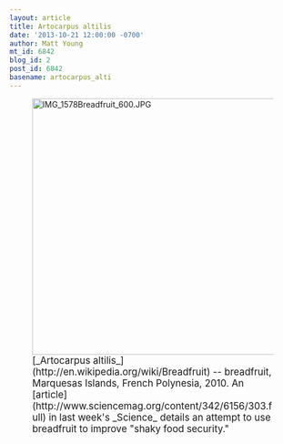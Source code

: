 ```yaml
---
layout: article
title: Artocarpus altilis
date: '2013-10-21 12:00:00 -0700'
author: Matt Young
mt_id: 6842
blog_id: 2
post_id: 6842
basename: artocarpus_alti
---
```

<figure>
<img src="/PT/uploads/2013/IMG_1578Breadfruit_600.JPG" alt="IMG_1578Breadfruit_600.JPG" width="600" height="450" />
<figcaption markdown="span">
<big>[_Artocarpus altilis_](http://en.wikipedia.org/wiki/Breadfruit) -- breadfruit, Marquesas Islands, French Polynesia, 2010.  An [article](http://www.sciencemag.org/content/342/6156/303.full) in last week's _Science_ details an attempt to use breadfruit to improve "shaky food security."</big>

</figcaption>
</figure>
